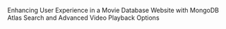 Enhancing User Experience in a Movie Database Website with MongoDB Atlas Search and Advanced Video Playback Options